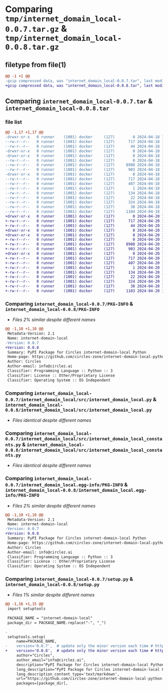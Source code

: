 # Comparing `tmp/internet_domain_local-0.0.7.tar.gz` & `tmp/internet_domain_local-0.0.8.tar.gz`

## filetype from file(1)

```diff
@@ -1 +1 @@
-gzip compressed data, was "internet_domain_local-0.0.7.tar", last modified: Thu Apr 18 18:57:20 2024, max compression
+gzip compressed data, was "internet_domain_local-0.0.8.tar", last modified: Sat Apr 20 17:03:15 2024, max compression
```

## Comparing `internet_domain_local-0.0.7.tar` & `internet_domain_local-0.0.8.tar`

### file list

```diff
@@ -1,17 +1,17 @@
-drwxr-xr-x   0 runner    (1001) docker     (127)        0 2024-04-18 18:57:20.253502 internet_domain_local-0.0.7/
--rw-r--r--   0 runner    (1001) docker     (127)      717 2024-04-18 18:57:20.253502 internet_domain_local-0.0.7/PKG-INFO
--rw-r--r--   0 runner    (1001) docker     (127)       44 2024-04-18 18:57:04.000000 internet_domain_local-0.0.7/README.md
-drwxr-xr-x   0 runner    (1001) docker     (127)        0 2024-04-18 18:57:20.249502 internet_domain_local-0.0.7/internet_domain_local/
-drwxr-xr-x   0 runner    (1001) docker     (127)        0 2024-04-18 18:57:20.253502 internet_domain_local-0.0.7/internet_domain_local/src/
--rw-r--r--   0 runner    (1001) docker     (127)        0 2024-04-18 18:57:04.000000 internet_domain_local-0.0.7/internet_domain_local/src/__init__.py
--rw-r--r--   0 runner    (1001) docker     (127)     8988 2024-04-18 18:57:04.000000 internet_domain_local-0.0.7/internet_domain_local/src/internet_domain_local.py
--rw-r--r--   0 runner    (1001) docker     (127)      903 2024-04-18 18:57:04.000000 internet_domain_local-0.0.7/internet_domain_local/src/internet_domain_local_constants.py
-drwxr-xr-x   0 runner    (1001) docker     (127)        0 2024-04-18 18:57:20.253502 internet_domain_local-0.0.7/internet_domain_local.egg-info/
--rw-r--r--   0 runner    (1001) docker     (127)      717 2024-04-18 18:57:20.000000 internet_domain_local-0.0.7/internet_domain_local.egg-info/PKG-INFO
--rw-r--r--   0 runner    (1001) docker     (127)      407 2024-04-18 18:57:20.000000 internet_domain_local-0.0.7/internet_domain_local.egg-info/SOURCES.txt
--rw-r--r--   0 runner    (1001) docker     (127)        1 2024-04-18 18:57:20.000000 internet_domain_local-0.0.7/internet_domain_local.egg-info/dependency_links.txt
--rw-r--r--   0 runner    (1001) docker     (127)      134 2024-04-18 18:57:20.000000 internet_domain_local-0.0.7/internet_domain_local.egg-info/requires.txt
--rw-r--r--   0 runner    (1001) docker     (127)       22 2024-04-18 18:57:20.000000 internet_domain_local-0.0.7/internet_domain_local.egg-info/top_level.txt
--rw-r--r--   0 runner    (1001) docker     (127)      324 2024-04-18 18:57:04.000000 internet_domain_local-0.0.7/pyproject.toml
--rw-r--r--   0 runner    (1001) docker     (127)       38 2024-04-18 18:57:20.253502 internet_domain_local-0.0.7/setup.cfg
--rw-r--r--   0 runner    (1001) docker     (127)     1184 2024-04-18 18:57:04.000000 internet_domain_local-0.0.7/setup.py
+drwxr-xr-x   0 runner    (1001) docker     (127)        0 2024-04-20 17:03:15.969749 internet_domain_local-0.0.8/
+-rw-r--r--   0 runner    (1001) docker     (127)      717 2024-04-20 17:03:15.969749 internet_domain_local-0.0.8/PKG-INFO
+-rw-r--r--   0 runner    (1001) docker     (127)       44 2024-04-20 17:02:51.000000 internet_domain_local-0.0.8/README.md
+drwxr-xr-x   0 runner    (1001) docker     (127)        0 2024-04-20 17:03:15.969749 internet_domain_local-0.0.8/internet_domain_local/
+drwxr-xr-x   0 runner    (1001) docker     (127)        0 2024-04-20 17:03:15.969749 internet_domain_local-0.0.8/internet_domain_local/src/
+-rw-r--r--   0 runner    (1001) docker     (127)        0 2024-04-20 17:02:51.000000 internet_domain_local-0.0.8/internet_domain_local/src/__init__.py
+-rw-r--r--   0 runner    (1001) docker     (127)     8988 2024-04-20 17:02:51.000000 internet_domain_local-0.0.8/internet_domain_local/src/internet_domain_local.py
+-rw-r--r--   0 runner    (1001) docker     (127)      903 2024-04-20 17:02:51.000000 internet_domain_local-0.0.8/internet_domain_local/src/internet_domain_local_constants.py
+drwxr-xr-x   0 runner    (1001) docker     (127)        0 2024-04-20 17:03:15.969749 internet_domain_local-0.0.8/internet_domain_local.egg-info/
+-rw-r--r--   0 runner    (1001) docker     (127)      717 2024-04-20 17:03:15.000000 internet_domain_local-0.0.8/internet_domain_local.egg-info/PKG-INFO
+-rw-r--r--   0 runner    (1001) docker     (127)      407 2024-04-20 17:03:15.000000 internet_domain_local-0.0.8/internet_domain_local.egg-info/SOURCES.txt
+-rw-r--r--   0 runner    (1001) docker     (127)        1 2024-04-20 17:03:15.000000 internet_domain_local-0.0.8/internet_domain_local.egg-info/dependency_links.txt
+-rw-r--r--   0 runner    (1001) docker     (127)      134 2024-04-20 17:03:15.000000 internet_domain_local-0.0.8/internet_domain_local.egg-info/requires.txt
+-rw-r--r--   0 runner    (1001) docker     (127)       22 2024-04-20 17:03:15.000000 internet_domain_local-0.0.8/internet_domain_local.egg-info/top_level.txt
+-rw-r--r--   0 runner    (1001) docker     (127)      324 2024-04-20 17:02:51.000000 internet_domain_local-0.0.8/pyproject.toml
+-rw-r--r--   0 runner    (1001) docker     (127)       38 2024-04-20 17:03:15.969749 internet_domain_local-0.0.8/setup.cfg
+-rw-r--r--   0 runner    (1001) docker     (127)     1183 2024-04-20 17:02:51.000000 internet_domain_local-0.0.8/setup.py
```

### Comparing `internet_domain_local-0.0.7/PKG-INFO` & `internet_domain_local-0.0.8/PKG-INFO`

 * *Files 2% similar despite different names*

```diff
@@ -1,10 +1,10 @@
 Metadata-Version: 2.1
 Name: internet-domain-local
-Version: 0.0.7
+Version: 0.0.8
 Summary: PyPI Package for Circles internet-domain-local Python
 Home-page: https://github.com/circles-zone/internet-domain-local-python-package
 Author: Circles
 Author-email: info@circlez.ai
 Classifier: Programming Language :: Python :: 3
 Classifier: License :: Other/Proprietary License
 Classifier: Operating System :: OS Independent
```

### Comparing `internet_domain_local-0.0.7/internet_domain_local/src/internet_domain_local.py` & `internet_domain_local-0.0.8/internet_domain_local/src/internet_domain_local.py`

 * *Files identical despite different names*

### Comparing `internet_domain_local-0.0.7/internet_domain_local/src/internet_domain_local_constants.py` & `internet_domain_local-0.0.8/internet_domain_local/src/internet_domain_local_constants.py`

 * *Files identical despite different names*

### Comparing `internet_domain_local-0.0.7/internet_domain_local.egg-info/PKG-INFO` & `internet_domain_local-0.0.8/internet_domain_local.egg-info/PKG-INFO`

 * *Files 2% similar despite different names*

```diff
@@ -1,10 +1,10 @@
 Metadata-Version: 2.1
 Name: internet-domain-local
-Version: 0.0.7
+Version: 0.0.8
 Summary: PyPI Package for Circles internet-domain-local Python
 Home-page: https://github.com/circles-zone/internet-domain-local-python-package
 Author: Circles
 Author-email: info@circlez.ai
 Classifier: Programming Language :: Python :: 3
 Classifier: License :: Other/Proprietary License
 Classifier: Operating System :: OS Independent
```

### Comparing `internet_domain_local-0.0.7/setup.py` & `internet_domain_local-0.0.8/setup.py`

 * *Files 1% similar despite different names*

```diff
@@ -1,16 +1,15 @@
 import setuptools
 
 PACKAGE_NAME = "internet-domain-local"
 package_dir = PACKAGE_NAME.replace("-", "_")
 
-
 setuptools.setup(
     name=PACKAGE_NAME,
-    version='0.0.7',  # update only the minor version each time # https://pypi.org/project/internet-domain-local/
+    version='0.0.8',  # update only the minor version each time # https://pypi.org/project/internet-domain-local/
     author="Circles",
     author_email="info@circlez.ai",
     description="PyPI Package for Circles internet-domain-local Python",
     long_description="PyPI Package for Circles internet-domain-local Python",
     long_description_content_type='text/markdown',
     url="https://github.com/circles-zone/internet-domain-local-python-package",
     packages=[package_dir],
```

